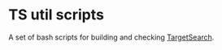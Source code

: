 # TS util scripts

A set of bash scripts for building and checking [TargetSearch](https://bioconductor.org/packages/TargetSearch "TargetSearch").
